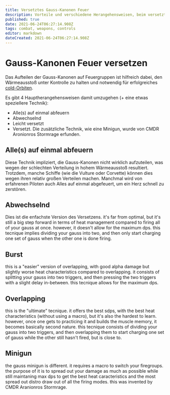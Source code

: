 ```yaml
---
title: Versetztes Gauss-Kanonen Feuer
description: Vorteile und verschiedene Herangehensweisen, beim versetzten Abfeuern von Gauss-Kanonen.
published: true
date: 2021-06-24T06:27:14.908Z
tags: combat, weapons, controls
editor: markdown
dateCreated: 2021-06-24T06:27:14.908Z
---
```


# Gauss-Kanonen Feuer versetzen
Das Aufteilen der Gauss-Kanonen auf Feuergruppen ist hilfreich dabei, den Wärmeausstoß unter Kontrolle zu halten und notwendig für erfolgreiches [cold-Orbiten](/en/cold-orbiting).

Es gibt 4 Hauptherangehensweisen damit umzugehen (+ eine etwas speziellere Technik):
- Alle(s) auf einmal abfeuern
- Abwechselnd
- Leicht versetzt
- Versetzt. Die zusätzliche Technik, wie eine Minigun, wurde von CMDR Aronionros Stormrage erfunden.

## Alle(s) auf einmal abfeuern
Diese Technik impliziert, die Gauss-Kanonen nicht wirklich aufzuteilen, was wegen der schlechten Verteilung in hohem Wärmeausstoß resultiert. Trotzdem, manche Schiffe (wie die Vulture oder Corvette) können dies wegen ihren relativ großen Verteilen machen. Manchmal wird von erfahrenen Piloten auch Alles auf einmal abgefeuert, um ein Herz schnell zu zerstören.

## Abwechselnd
Dies ist die enfachste Version des Versetzens. it's far from optimal, but it's still a big step forward in terms of heat management compared to firing all of your gauss at once. however, it doesn't allow for the maximum dps. this tecnique implies dividing your gauss into two, and then only start charging one set of gauss when the other one is done firing.

## Burst
this is a "easier" version of overlapping, with good alpha damage but slightly worse heat characteristics compared to overlapping. it consists of splitting your gauss into two triggers, and then pressing the two triggers with a slight delay in-between. this tecnique allows for the maximum dps.

## Overlapping
this is the "ultimate" tecnique. it offers the best sdps, with the best heat characteristics (without using a macro), but it's also the hardest to learn. however, once one gets to practicing it and builds the muscle memory, it becomes basically second nature. this tecnique consists of dividing your gauss into two triggers, and then overlapping them to start charging one set of gauss while the other still hasn't fired, but is close to.

## Minigun
the gauss minigun is different. it requires a macro to switch your firegroups. the purpose of it is to spread out your damage as much as possible while still maintaning max dps to get the best heat caracteristics and the most spread out distro draw out of all the firing modes. this was invented by CMDR Aranionros Stormrage.